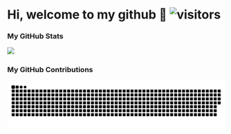 # Hi, welcome to my github 👋 ![visitors](https://visitor-badge.glitch.me/badge?page_id=xuejingpan&left_color=green&right_color=blue)

### My GitHub Stats
<img src="https://github-readme-stats.vercel.app/api?username=xuejingpan&hide_title=true&hide_border=true&show_icons=true&include_all_commits=true" />

### My GitHub Contributions
![contributions](https://raw.githubusercontent.com/xuejingpan/xuejingpan/main/assets/github-contribution-grid-snake.svg)

<!-- ![contributions](https://cdn.jsdelivr.net/gh/xuejingpan/xuejingpan@main/assets/github-contribution-grid-snake.svg) -->

<!--
![Most Used Languages](https://github-readme-stats.vercel.app/api/top-langs/?username=xuejingpan&theme=dark&layout=compact)
![Github Stats](https://github-readme-stats.vercel.app/api?username=xuejingpan&show_icons=true&theme=dark&count_private=true)
- 🔭 I’m currently working on ...
- 🌱 I’m currently learning ...
- 👯 I’m looking to collaborate on ...
- 🤔 I’m looking for help with ...
- 💬 Ask me about ...
- 📫 How to reach me: ...
- 😄 Pronouns: ...
- ⚡ Fun fact: ...
-->
